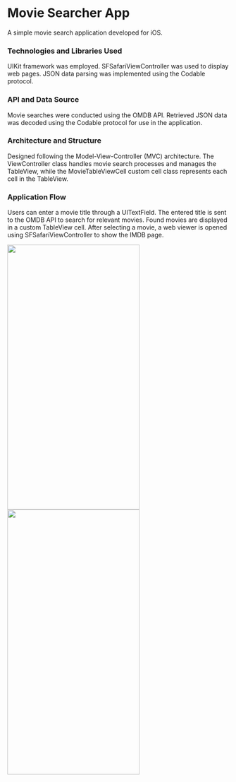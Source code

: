 # Movie Searcher App
A simple movie search application developed for iOS.

### Technologies and Libraries Used
UIKit framework was employed.
SFSafariViewController was used to display web pages.
JSON data parsing was implemented using the Codable protocol.

### API and Data Source
Movie searches were conducted using the OMDB API.
Retrieved JSON data was decoded using the Codable protocol for use in the application.

### Architecture and Structure
Designed following the Model-View-Controller (MVC) architecture.
The ViewController class handles movie search processes and manages the TableView, while the MovieTableViewCell custom cell class represents each cell in the TableView.

### Application Flow
Users can enter a movie title through a UITextField.
The entered title is sent to the OMDB API to search for relevant movies.
Found movies are displayed in a custom TableView cell.
After selecting a movie, a web viewer is opened using SFSafariViewController to show the IMDB page.

<img src="https://github.com/senaerdem/Movie-Searcher-App/assets/98752496/84f0510d-6a61-4015-b293-d2d440bee2a1" width="300" height="600" />
<img src="https://github.com/senaerdem/Movie-Searcher-App/assets/98752496/8075e64f-cc4d-4403-91b3-a1b608354781" width="300" height="600" />
